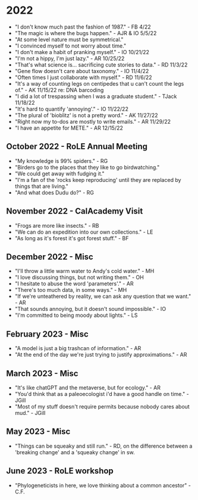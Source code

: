 # 2022
* "I don't know much past the fashion of 1987." - FB 4/22
* "The magic is where the bugs happen." - AJR & IO 5/5/22
* "At some level nature must be symmetrical."
* "I convinced myself to not worry about time."
* "I don't make a habit of pranking myself." - IO 10/21/22
* "I'm not a hippy, I'm just lazy." - AR 10/25/22
* "That's what science is... sacrificing cute stories to data." - RD 11/3/22
* "Gene flow doesn't care about taxonomy." - IO 11/4/22
* "Often times I just collaborate with myself." - RD 11/6/22
* "It's a way of counting legs on centipedes that u can't count the legs of." - AK 11/15/22 re: DNA barcoding
* "I did a lot of trespassing when I was a graduate student." - TJack 11/18/22
* "It's hard to quantify 'annoying'." - IO 11/22/22
* "The plural of 'bioblitz' is not a pretty word." - AK 11/27/22
* "Right now my to-dos are mostly to write emails." - AR 11/29/22
* "I have an appetite for METE." - AR 12/15/22

## October 2022 - RoLE Annual Meeting
* "My knowledge is 99% spiders." - RG
* "Birders go to the places that they like to go birdwatching."
* "We could get away with fudging it."
* "I'm a fan of the 'rocks keep reproducing' until they are replaced by things that are living."
* "And what does Dudu do?" - RG

## November 2022 - CalAcademy Visit
* "Frogs are more like insects." - RB
* "We can do an expedition into our own collections." - LE
* "As long as it's forest it's got forest stuff." - BF

## December 2022 - Misc
* "I'll throw a little warm water to Andy's cold water." - MH
* "I love discussing things, but not writing them." - OH
* "I hesitate to abuse the word 'parameters'." - AR
* "There's too much data, in some ways." - MH
* "If we're unteathered by reality, we can ask any question that we want." - AR
* "That sounds annoying, but it doesn't sound impossible." - IO
* "I'm committed to being moody about lights." - LS

## February 2023 - Misc
* "A model is just a big trashcan of information." - AR
* "At the end of the day we're just trying to justify approximations." - AR

## March 2023 - Misc
* "It's like chatGPT and the metaverse, but for ecology." - AR
* "You'd think that as a paleoecologist i'd have a good handle on time." - JGill
* "Most of my stuff doesn't require permits because nobody cares about mud." - JGill

## May 2023 - Misc
* "Things can be squeaky and still run." - RD, on the difference between a 'breaking change' and a 'squeaky change' in sw.

## June 2023 - RoLE workshop
* "Phylogeneticists in here, we love thinking about a common ancestor" - C.F.
